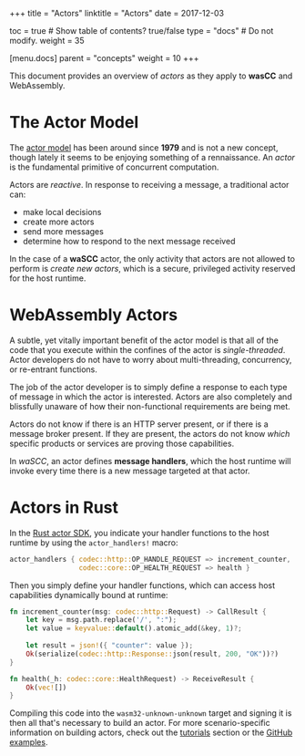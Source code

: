 +++
title = "Actors"
linktitle = "Actors"
date = 2017-12-03

toc = true  # Show table of contents? true/false
type = "docs"  # Do not modify.
weight = 35

[menu.docs]
  parent = "concepts"
  weight = 10
+++

This document provides an overview of _actors_ as they apply to **wasCC** and WebAssembly.

# The Actor Model

The [actor model](https://en.wikipedia.org/wiki/Actor_model) has been around since **1979** and is not a new concept, though lately it seems to be enjoying something of a rennaissance. An _actor_ is the fundamental primitive of concurrent computation.

Actors are _reactive_. In response to receiving a message, a traditional actor can:

* make local decisions
* create more actors
* send more messages
* determine how to respond to the next message received

In the case of a **waSCC** actor, the only activity that actors are not allowed to perform is _create new actors_, which is a secure, privileged activity reserved for the host runtime.

# WebAssembly Actors

A subtle, yet vitally important benefit of the actor model is that all of the code that you execute within the confines of the actor is _single-threaded_. Actor developers do not have to worry about multi-threading, concurrency, or re-entrant functions.

The job of the actor developer is to simply define a response to each type of message in which the actor is interested. Actors are also completely and blissfully unaware of how their non-functional requirements are being met.

Actors do not know if there is an HTTP server present, or if there is a message broker present. If they are present, the actors do not know _which_ specific products or services are proving those capabilities.

In _waSCC_, an actor defines **message handlers**, which the host runtime will invoke every time there is a new message targeted at that actor.

# Actors in Rust

In the [Rust actor SDK](https://github.com/wascc/wascc-actor), you indicate your handler functions to the host runtime by using the `actor_handlers!` macro:

```rust
actor_handlers { codec::http::OP_HANDLE_REQUEST => increment_counter,
                 codec::core::OP_HEALTH_REQUEST => health }
```

Then you simply define your handler functions, which can access host capabilities dynamically bound at runtime:

```rust
fn increment_counter(msg: codec::http::Request) -> CallResult {
    let key = msg.path.replace('/', ":");
    let value = keyvalue::default().atomic_add(&key, 1)?;
    
    let result = json!({ "counter": value });
    Ok(serialize(codec::http::Response::json(result, 200, "OK"))?)
}

fn health(_h: codec::core::HealthRequest) -> ReceiveResult {
    Ok(vec![])
}
```

Compiling this code into the `wasm32-unknown-unknown` target and signing it is then all that's necessary to build an actor. For more scenario-specific information on building actors, check out the [tutorials](/tutorials) section or the [GitHub examples](https://github.com/wascc/examples).